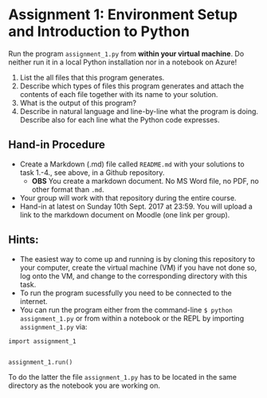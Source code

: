 # Assignment 1: Environment Setup and Introduction to Python

Run the program `assignment_1.py` from **within your virtual machine**. Do neither run it in a local Python installation nor in a notebook on Azure!

  1. List the all files that this program generates.
  2. Describe which types of files this program generates and attach the contents of each file together with its name to your solution.
  3. What is the output of this program?
  4. Describe in natural language and line-by-line what the program is doing. Describe also for each line what the Python code expresses.


## Hand-in Procedure

  * Create a Markdown (.md) file called `README.md` with your solutions to task 1.-4., see above, in a Github repository.
    * **OBS** You create a markdown document. No MS Word file, no PDF, no other format than `.md`.
  * Your group will work with that repository during the entire course.
  * Hand-in at latest on Sunday 10th Sept. 2017 at 23:59. You will upload a link to the markdown document on Moodle (one link per group).



## Hints:

  * The easiest way to come up and running is by cloning this repository to your computer, create the virtual machine (VM) if you have not done so, log onto the VM, and change to the corresponding directory with this task.
  * To run the program sucessfully you need to be connected to the internet.
  * You can run the program either from the command-line `$ python assignment_1.py` or from within a notebook or the REPL by importing `assignment_1.py` via:
  ```
  import assignment_1


  assignment_1.run()
  ```

  To do the latter the file `assignment_1.py` has to be located in the same directory as the notebook you are working on.